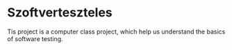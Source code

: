 # Szoftverteszteles
Tis project is a computer class project, which help us understand the basics of software testing.
